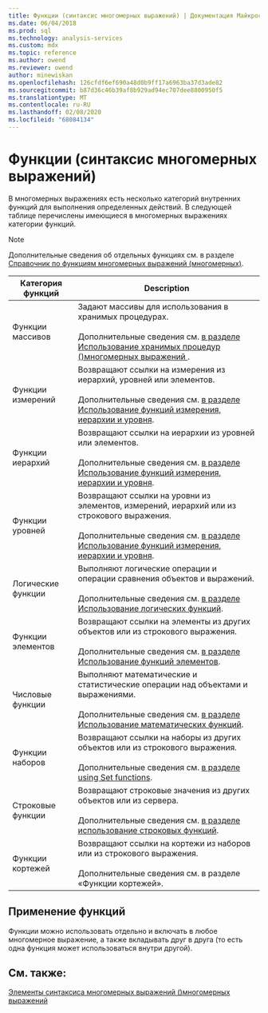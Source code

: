 ```yaml
---
title: Функции (синтаксис многомерных выражений) | Документация Майкрософт
ms.date: 06/04/2018
ms.prod: sql
ms.technology: analysis-services
ms.custom: mdx
ms.topic: reference
ms.author: owend
ms.reviewer: owend
author: minewiskan
ms.openlocfilehash: 126cfdf6ef690a48d0b9ff17a6963ba37d3ade82
ms.sourcegitcommit: b87d36c46b39af8b929ad94ec707dee8800950f5
ms.translationtype: MT
ms.contentlocale: ru-RU
ms.lasthandoff: 02/08/2020
ms.locfileid: "68084134"
---
```

# <a name="functions-mdx-syntax"></a>Функции (синтаксис многомерных выражений)


  В многомерных выражениях есть несколько категорий внутренних функций для выполнения определенных действий. В следующей таблице перечислены имеющиеся в многомерных выражениях категории функций.  
  
> [!NOTE]  
>  Дополнительные сведения об отдельных функциях см. в разделе [Справочник по функциям многомерных выражений &#40;многомерных&#41;](../mdx/mdx-function-reference-mdx.md).  
  
|Категория функций|Description|  
|-----------------------|-----------------|  
|Функции массивов|Задают массивы для использования в хранимых процедурах.<br /><br /> Дополнительные сведения см. [в разделе Использование хранимых процедур &#40;&#41;многомерных выражений ](../mdx/using-stored-procedures-mdx.md).|  
|Функции измерений|Возвращают ссылки на измерения из иерархий, уровней или элементов.<br /><br /> Дополнительные сведения см. [в разделе Использование функций измерения, иерархии и уровня](../mdx/using-dimension-hierarchy-and-level-functions.md).|  
|Функции иерархий|Возвращают ссылки на иерархии из уровней или элементов.<br /><br /> Дополнительные сведения см. [в разделе Использование функций измерения, иерархии и уровня](../mdx/using-dimension-hierarchy-and-level-functions.md).|  
|Функции уровней|Возвращают ссылки на уровни из элементов, измерений, иерархий или из строкового выражения.<br /><br /> Дополнительные сведения см. [в разделе Использование функций измерения, иерархии и уровня](../mdx/using-dimension-hierarchy-and-level-functions.md).|  
|Логические функции|Выполняют логические операции и операции сравнения объектов и выражений.<br /><br /> Дополнительные сведения см. [в разделе Использование логических функций](../mdx/using-logical-functions.md).|  
|Функции элементов|Возвращают ссылки на элементы из других объектов или из строкового выражения.<br /><br /> Дополнительные сведения см. [в разделе Использование функций элементов](../mdx/using-member-functions.md).|  
|Числовые функции|Выполняют математические и статистические операции над объектами и выражениями.<br /><br /> Дополнительные сведения см. [в разделе Использование математических функций](../mdx/using-mathematical-functions.md).|  
|Функции наборов|Возвращают ссылки на наборы из других объектов или из строкового выражения.<br /><br /> Дополнительные сведения см. [в разделе using Set functions](../mdx/using-set-functions.md).|  
|Строковые функции|Возвращают строковые значения из других объектов или из сервера.<br /><br /> Дополнительные сведения см. [в разделе использование строковых функций](../mdx/using-string-functions.md).|  
|Функции кортежей|Возвращают ссылки на кортежи из наборов или из строкового выражения.<br /><br /> Дополнительные сведения см. в разделе «Функции кортежей».|  
  
## <a name="uses-of-functions"></a>Применение функций  
 Функции можно использовать отдельно и включать в любое многомерное выражение, а также вкладывать друг в друга (то есть одна функция может использоваться внутри другой).  
  
## <a name="see-also"></a>См. также:  
 [Элементы синтаксиса многомерных выражений &#40;&#41;многомерных выражений](../mdx/mdx-syntax-elements-mdx.md)  
  
  
